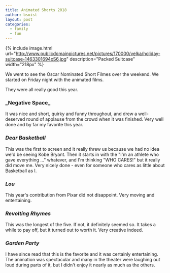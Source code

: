 ```yaml
---
title: Animated Shorts 2018
author: bsoist
layout: post
categories:
  - family
  - fun
---
```

{% include image.html url="http://www.publicdomainpictures.net/pictures/170000/velka/holiday-suitcase-1463301694xS6.jpg" description="Packed Suitcase" width="218px" %}

We went to see the Oscar Nominated Short Filmes over the weekend. We started on Friday night with the animated films.

They were all really good this year.

<h3 style="clear:both;">_Negative Space_</h3>
It was nice and short, quirky and funny throughout, and drew a well-deserved round of applause from the crowd when it was finished. Very well done and by far my favorite this year.

### _Dear Basketball_
This was the first to screen and it really threw us because we had no idea we'd be seeing Kobe Bryant. Then it starts in with the "I'm an athlete who gave everything ..." whatever, and I'm thinking "WHO CARES!" but it really did move me. Very nicely done - even for someone who cares as little about Basketball as I. 

### _Lou_
This year's contribution from Pixar did not disappoint. Very moving and entertaining. 

### _Revolting Rhymes_
This was the longest of the five. If not, it definitely seemed so. It takes a while to pay off, but it turned out to worth it. Very creative indeed.

### _Garden Party_
I have since read that this is the favorite and it was certainly entertaining. The animation was spectacular and many in the theater were laughing out loud during parts of it, but I didn't enjoy it nearly as much as the others. 


